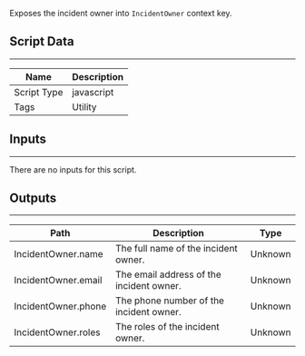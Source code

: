 Exposes the incident owner into `IncidentOwner` context key.

## Script Data

---

| **Name** | **Description** |
| --- | --- |
| Script Type | javascript |
| Tags | Utility |

## Inputs

---
There are no inputs for this script.

## Outputs

---

| **Path** | **Description** | **Type** |
| --- | --- | --- |
| IncidentOwner.name | The full name of the incident owner. | Unknown |
| IncidentOwner.email | The email address of the incident owner. | Unknown |
| IncidentOwner.phone | The phone number of the incident owner. | Unknown |
| IncidentOwner.roles | The roles of the incident owner. | Unknown |
